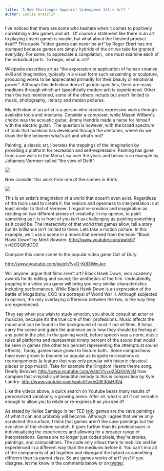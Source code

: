 ```yaml
---
title: 'A New Challenger Appears! Videogames &lt;= Art? '
author: Leslie Brezslin
---
```

I've noticed that there are some who hesitate when it comes to positively correlating video games and art.  Of course a statement like there is an art to playing (insert game) is invalid, but what about the finished product itself? This quote “Video games can never be art” by Roger Ebert has me stumped because games are simply hybrids of the art we take for granted everyday. For some, to appreciate a compilation,  one must examine each of the individual parts. To begin, what is art?

 Wikipedia describes art as “the expression or application of human creative skill and imagination, typically in a visual form such as painting or sculpture, producing works to be appreciated primarily for their beauty or emotional power”. Although this definition doesn’t go into specifics, there are many mediums through which art (specifically modern art) is experienced. Other than the two mentioned, some of the others include but aren’t limited to music, photography, literacy and motion pictures.

 My definition of an artist is a person who creates expressive works through available tools and mediums. Consider a composer, while Mason William's choice was the acoustic guitar, Jimmy Hendrix made a name for himself with the electric guitar.  The question is however, with the broad spectrum of tools that mankind has developed through the centuries, where do we draw the line between what’s art and what’s not?

 Painting, a classic art, liberates the trappings of the imagination by providing a platform for recreation and self-expression. Painting has gone from cave walls to the Mona Lisa over the years and below is an example by Johannes Vermeer called “the view of Delft”:

 ![](uploads/2011/07/Vermeer-view-of-delft-300x250.jpg)

Now consider this work from one of the scenes in Brink:

 ![](uploads/2011/07/City-from-brink-300x136.jpg)

This is an artist’s imagination of a world that doesn’t even exist. Regardless of the tools used to create it, the realism and openness to interpretation is at least similar to that of Vermeer. I regard re-creation and imagination as residing on two different planes of creativity. In my opinion, to paint something as it is in front of you isn’t as challenging as painting something as it could be. The interactivity of that world that games allow, tell a story but its brilliance isn’t limited to there. Lets take a motion picture. In this example, we’ll use a scene in a movie that derived from the book “Black Hawk Down” by _Mark Bowden._
 http://www.youtube.com/watch?v=iEGSQl9dDG0

 Compare this same scene to the popular video game Call of Duty:

 http://www.youtube.com/watch?v=D-Kt83WmJec

 Will anyone  argue that films aren’t art? Black Hawk Down, won academy awards for its editing and sound; the aesthetics of the film. Undoubtedly, popping in a video you game will bring you very similar characteristics including performances. While Black Hawk Down is an expression of the battle of Mogadishu, COD is a portrayal of World War II. Although subjected to opinion, the only overlaying difference between the two, is the way they are experienced.

 They say when you wish to study emotion, you should consult an actor or musician, because it’s the true core of their professions. Music affects the mood and can be found in the background of most if not all films. It helps carry the scene and guide the audience as to how they should be feeling at any point in the plot. In the gaming world, before speech was a norm, music ruled all platforms and represented ninety percent of the sound that would be seen in games (the other ten percent representing the attempts at sound effects). Today, games have grown to feature both.  Some compositions have even grown to become so popular as to ignite re-creations or rearrangements (a feature that was only popular with historic classical pieces or pop music). Take for example the Kingdom Hearts theme song, Dearly Beloved:
 http://www.youtube.com/watch?v=g25QXnhVijQ
 Now compare that simplistic yet beautiful melody to this is composition by Kyle Landry:
 http://www.youtube.com/watch?v=eQ0E3dsHRV4

 Like the videos above, a quick search on Youtube bears many results of personalized variations; a growing arena. After all, what is art if not versatile enough to allow you to relate or re-express it as you see it?

 As stated by Kellee Santiago in her TED [talk](http://www.youtube.com/watch?v=K9y6MYDSAww), games are the cave paintings of what it can and probably will become. Although I agree that we've only scratched the surface, I think that games aren’t the cave paintings but the evolution of the chicken scratch. It goes further than its predecessors in individualizing the experiences and allowing for a broader range of interpretations. Games are no longer just coded pixels, they're stories, paintings, and compositions. The code only allows them to mobilize and be experienced in a different way than the mediums before it. You can't mix all of the components of art together and disregard the hybrid as something different than its parent class. So are games works of art? yes! if you disagree, let me know in the comments below or on [twitter](http://www.twitter.com/agoragames).
